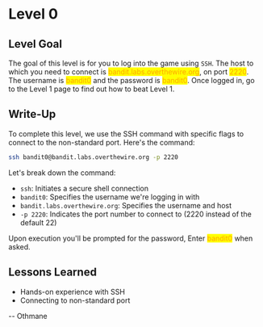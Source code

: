 # Level 0

## Level Goal

The goal of this level is for you to log into the game using `SSH`. The host to which you need to connect is <mark style="color:orange;">bandit.labs.overthewire.org</mark>, on port <mark style="color:orange;">2220</mark>. The username is <mark style="color:orange;">bandit0</mark> and the password is <mark style="color:orange;">bandit0</mark>. Once logged in, go to the Level 1 page to find out how to beat Level 1.



## Write-Up

To complete this level, we use the SSH command with specific flags to connect to the non-standard port. Here's the command:

```sh
ssh bandit0@bandit.labs.overthewire.org -p 2220
```

Let's break down the command:

* `ssh`: Initiates a secure shell connection
* `bandit0`: Specifies the username we're logging in with
* `bandit.labs.overthewire.org`: Specifies the username and host
* `-p 2220`: Indicates the port number to connect to (2220 instead of the default 22)

Upon execution you'll be prompted for the password, Enter <mark style="color:orange;">bandit0</mark> when asked.



## Lessons Learned

* Hands-on experience with SSH
* Connecting to non-standard port



\-- Othmane



